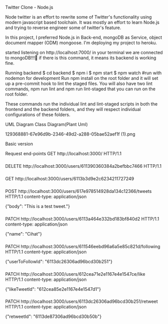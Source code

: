  Twitter Clone - Node.js

 Node twitter is an effort to rewrite some of Twitter's functionality using modern javascript based toolchain. It was mostly an effort to learn Node.js and trying to reverse engineer some of twitter's feature.


In this project, I preferred Node.js in Back-end, mongoDB as Service, object document mapper (ODM) mongoose. I'm deploying my project to heroku.



started listening on http://localhost:7000/ in your terminal we are connected to mongoDB!!!🤪
if there is this command, it means its backend is working fine.


Running backend
$ cd backend
$ npm i
$ npm start
$ npm watch #run with nodemon for development
Run npm install on the root folder and it will set up a pre-commit hook to lint the staged files. You will also have two lint commands, npm run lint and npm run lint-staged that you can run on the root folder.

These commands run the individual lint and lint-staged scripts in both the frontend and the backend folders, and they will respect individual configurations of these folders.

UML Diagram
Class Diagram(Plant Uml)

129368881-67e96d9b-2346-49d2-a288-05bae52aef1f (1).png

Basic version


Request end-points
GET  http://localhost:3000/ HTTP/1.1


###

DELETE  http://localhost:3000/users/611390360384a2befbbc7466 HTTP/1.1

###

GET http://localhost:3000/users/6113b3d9e2c6234211727249

###

POST    http://localhost:3000/users/617e978514928da134c12366/tweets HTTP/1.1
content-type: application/json

{"body": "This is a test tweet."}

###

PATCH   http://localhost:3000/users/6113a464e332bd183bf840d2 HTTP/1.1
content-type: application/json

{"name": "Cihat"}

###

PATCH   http://localhost:3000/users/611546eebd96a6a5e85c821d/following HTTP/1.1
content-type: application/json

{"userToFollowId": "6113dc26306ad96bcd30b251"}

###

PATCH   http://localhost:3000/users/612cea71e2e1167e4e1547ce/like HTTP/1.1
content-type: application/json

{"likeTweetId": "612cea85e2e1167e4e1547d1"}

###

PATCH   http://localhost:3000/users/6113dc26306ad96bcd30b251/retweet HTTP/1.1
content-type: application/json

{"retweetId": "6113de87306ad96bcd30b50b"}
